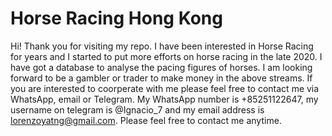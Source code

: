 # Horse Racing Hong Kong

Hi! Thank you for visiting my repo. I have been interested in Horse Racing for years and I started to put more efforts on horse racing in the late 2020.
I have got a database to analyse the pacing figures of horses. I am looking forward to be a gambler or trader to make money in the above streams. 
If you are interested to coorperate with me please feel free to contact me via WhatsApp, email or Telegram. My WhatsApp number is +85251122647, my username on telegram is @Ignacio_7 and my email address is lorenzoyatng@gmail.com. Please feel free to contact me anytime.
